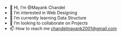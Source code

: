 - 👋 Hi, I’m @Mayank Chandel
- 👀 I’m interested in Web Designing
- 🌱 I’m currently learning Data Structure
- 💞️ I’m looking to collaborate on Projects
- 📫 How to reach me chandelmayank2001@gmail.com

<!---
Mayankhp24/Mayankhp24 is a ✨ special ✨ repository because its `README.md` (this file) appears on your GitHub profile.
You can click the Preview link to take a look at your changes.
--->
